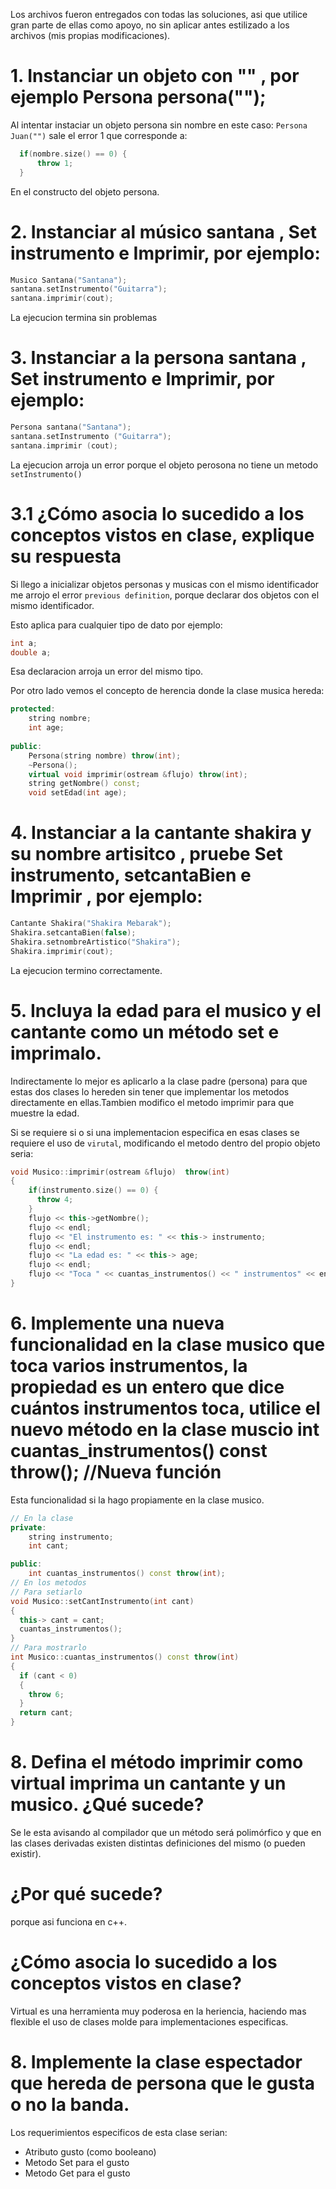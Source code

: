 
Los archivos fueron entregados con todas las soluciones, asi que utilice gran parte de ellas como apoyo, no sin aplicar antes estilizado a los archivos (mis propias modificaciones).

# 1. Instanciar un objeto con "" , por ejemplo Persona persona("");

Al intentar instaciar un objeto persona sin nombre en este caso: `Persona Juan("")` sale el error 1 que corresponde a:

```c++
  if(nombre.size() == 0) {
	  throw 1;
  }
```
En el constructo del objeto persona.

# 2. Instanciar al músico santana , Set instrumento e Imprimir, por ejemplo:

```c++
Musico Santana("Santana");
santana.setInstrumento("Guitarra");
santana.imprimir(cout); 
```
La ejecucion termina sin problemas

# 3. Instanciar a la persona santana , Set instrumento e Imprimir, por ejemplo: 

```c++
Persona santana("Santana");
santana.setInstrumento ("Guitarra");
santana.imprimir (cout); 
```
La ejecucion arroja un error porque el objeto perosona no tiene un metodo `setInstrumento()`

# 3.1 ¿Cómo asocia lo sucedido a los conceptos vistos en clase, explique su respuesta

Si llego a inicializar objetos personas y musicas con el mismo identificador me arrojo el error `previous definition`, porque declarar dos objetos con el mismo identificador.

Esto aplica para cualquier tipo de dato por ejemplo:

```c++
int a;
double a;
```
Esa declaracion arroja un error del mismo tipo.

Por otro lado vemos el concepto de herencia donde la clase musica hereda:
```c++
protected:
    string nombre;
    int age;
    
public:
    Persona(string nombre) throw(int);
    ~Persona();
    virtual void imprimir(ostream &flujo) throw(int);
    string getNombre() const;
    void setEdad(int age);
```
# 4.  Instanciar a la cantante shakira y su nombre artisitco , pruebe Set instrumento, setcantaBien e Imprimir , por ejemplo:

```c++
Cantante Shakira("Shakira Mebarak");
Shakira.setcantaBien(false);
Shakira.setnombreArtistico("Shakira");
Shakira.imprimir(cout); 
```
La ejecucion termino correctamente.

# 5. Incluya la edad para el musico y el cantante como un método set e imprimalo. 

Indirectamente lo mejor es aplicarlo a la clase padre (persona) para que estas dos clases lo hereden sin tener que implementar los metodos directamente en ellas.Tambien modifico el metodo imprimir para que muestre la edad.

Si se requiere si o si una implementacion especifica en esas clases se requiere el uso de `virutal`, modificando el metodo dentro del propio objeto seria:

```c++
void Musico::imprimir(ostream &flujo)  throw(int)
{
	if(instrumento.size() == 0) {
	  throw 4;
	}
	flujo << this->getNombre();
	flujo << endl;
	flujo << "El instrumento es: " << this-> instrumento;
	flujo << endl;
    flujo << "La edad es: " << this-> age;
    flujo << endl;
    flujo << "Toca " << cuantas_instrumentos() << " instrumentos" << endl;
}
```

# 6. Implemente una nueva funcionalidad en la clase musico que toca varios instrumentos, la propiedad es un entero que dice cuántos instrumentos toca, utilice el nuevo método en la clase muscio int cuantas_instrumentos() const throw(); //Nueva función 

Esta funcionalidad si la hago propiamente en la clase musico.

```c++
// En la clase
private:
	string instrumento;
    int cant;

public:
    int cuantas_instrumentos() const throw(int);
// En los metodos
// Para setiarlo
void Musico::setCantInstrumento(int cant)
{
  this-> cant = cant;
  cuantas_instrumentos();
}
// Para mostrarlo
int Musico::cuantas_instrumentos() const throw(int)
{
  if (cant < 0)
  {
    throw 6;
  }
  return cant;
}
```

# 8. Defina el método imprimir como virtual imprima un cantante y un musico. ¿Qué sucede? 

Se le esta avisando al compilador que un método será polimórfico y que en las clases derivadas existen distintas definiciones del mismo (o pueden existir).

# ¿Por qué sucede?

porque asi funciona en c++.

# ¿Cómo asocia lo sucedido a los conceptos vistos en clase?

Virtual es una herramienta muy poderosa en la heriencia, haciendo mas flexible el uso de clases molde para implementaciones especificas.

# 8. Implemente la clase espectador que hereda de persona que le gusta o no la banda.

Los requerimientos especificos de esta clase serian:
- Atributo gusto (como booleano)
- Metodo Set para el gusto
- Metodo Get para el gusto
